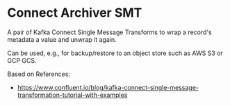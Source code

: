 # Connect Archiver SMT

A pair of Kafka Connect Single Message Transforms to wrap a record's 
metadata a value and unwrap it again.

Can be used, e.g., for backup/restore to an object store such as AWS S3 or GCP GCS.


Based on 
References:


- https://www.confluent.io/blog/kafka-connect-single-message-transformation-tutorial-with-examples